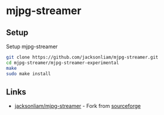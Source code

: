 # mjpg-streamer

## Setup

Setup mjpg-streamer

```sh
git clone https://github.com/jacksonliam/mjpg-streamer.git
cd mjpg-streamer/mjpg-streamer-experimental
make
sudo make install
```

## Links

* [jacksonliam/mjpg-streamer](https://github.com/jacksonliam/mjpg-streamer) - Fork from [sourceforge](https://sourceforge.net/projects/mjpg-streamer/)
